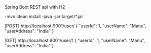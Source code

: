 Spring Boot REST api with H2

-mvn clean install
-java -jar target/*.jar

[POST]
http://localhost:9001/user/
{
    "userId": 1,
    "userName": "Manu",
    "userAddress": "India"
}

[GET]
http://localhost:9001/user/1
{
    "userId": 1,
    "userName": "Manu",
    "userAddress": "India"
}

